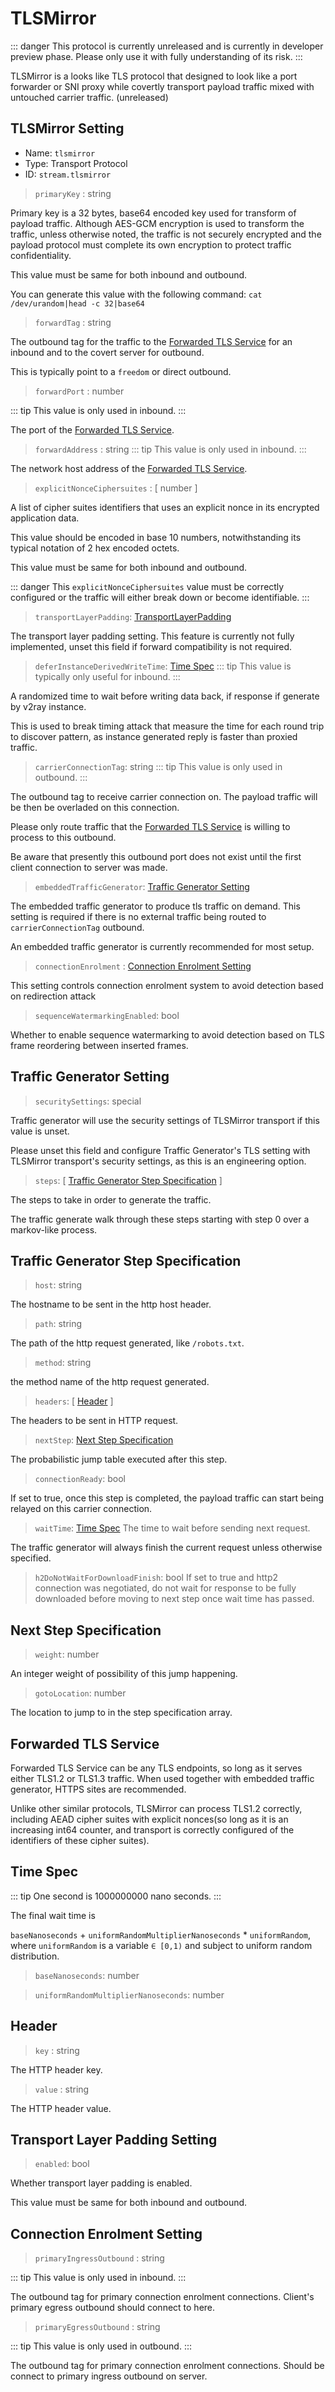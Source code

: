 # TLSMirror

::: danger
This protocol is currently unreleased and is currently in developer preview phase. Please only use it with fully understanding of its risk.
:::

TLSMirror is a looks like TLS protocol that designed to look like a port forwarder or SNI proxy while covertly transport payload traffic mixed with untouched carrier traffic. (unreleased)


## TLSMirror Setting

* Name: `tlsmirror`
* Type: Transport Protocol
* ID: `stream.tlsmirror`


> `primaryKey` : string

Primary key is a 32 bytes, base64 encoded key used for transform of payload traffic. 
Although AES-GCM encryption is used to transform the traffic, unless otherwise noted, 
the traffic is not securely encrypted and the payload protocol must complete its own
encryption to protect traffic confidentiality.

This value must be same for both inbound and outbound.

You can generate this value with the following command:
`cat /dev/urandom|head -c 32|base64`


> `forwardTag` : string

The outbound tag for the traffic to the [Forwarded TLS Service](#forwarded-tls-service) for an inbound and to the covert server for outbound.

This is typically point to a `freedom` or direct outbound.

> `forwardPort` : number

::: tip
This value is only used in inbound.
:::

The port of the [Forwarded TLS Service](#forwarded-tls-service).

> `forwardAddress` : string
::: tip
This value is only used in inbound.
:::

The network host address of the [Forwarded TLS Service](#forwarded-tls-service).

> `explicitNonceCiphersuites` : [ number ]

A list of cipher suites identifiers that uses an explicit nonce in its encrypted application data.

This value should be encoded in base 10 numbers, notwithstanding its typical notation of 2 hex encoded octets.

This value must be same for both inbound and outbound.

::: danger
This `explicitNonceCiphersuites` value must be correctly configured or the traffic will either break down or become identifiable.
:::

> `transportLayerPadding`: [TransportLayerPadding](#transport-layer-padding-setting)

The transport layer padding setting. This feature is currently not fully implemented, unset this field if forward compatibility is not required.  

> `deferInstanceDerivedWriteTime`: [Time Spec](#time-spec)
::: tip
This value is typically only useful for inbound.
:::

A randomized time to wait before writing data back, if response if generate by v2ray instance.

This is used to break timing attack that measure the time for each round trip to discover pattern, as instance generated reply is faster than proxied traffic.


> `carrierConnectionTag`: string
::: tip
This value is only used in outbound.
:::

The outbound tag to receive carrier connection on. The payload traffic will be then be overladed on this connection.

Please only route traffic that the [Forwarded TLS Service](#forwarded-tls-service) is willing to process to this outbound.

Be aware that presently this outbound port does not exist until the first client connection to server was made.

> `embeddedTrafficGenerator`: [Traffic Generator Setting](#traffic-generator-setting)

The embedded traffic generator to produce tls traffic on demand. This setting is required if there is no external traffic being routed to `carrierConnectionTag` outbound.

An embedded traffic generator is currently recommended for most setup.

> `connectionEnrolment` : [Connection Enrolment Setting](#connection-enrolment-setting)

This setting controls connection enrolment system to avoid detection based on redirection attack

> `sequenceWatermarkingEnabled`: bool

Whether to enable sequence watermarking to avoid detection based on TLS frame reordering between inserted frames.

## Traffic Generator Setting

> `securitySettings`: special

Traffic generator will use the security settings of TLSMirror transport if this value is unset.

Please unset this field and configure Traffic Generator's TLS setting with TLSMirror transport's security settings, as this is an engineering option.

> `steps`: [ [Traffic Generator Step Specification](#traffic-generator-step-specification) ]

The steps to take in order to generate the traffic.

The traffic generate walk through these steps starting with step 0 over a markov-like process.

## Traffic Generator Step Specification

> `host`: string

The hostname to be sent in the http host header.

> `path`: string

The path of the http request generated, like `/robots.txt`.

> `method`: string

the method name of the http request generated.

> `headers`: [ [Header](#header) ]

The headers to be sent in HTTP request. 

> `nextStep`: [Next Step Specification](#next-step-specification)

The probabilistic jump table executed after this step.

> `connectionReady`: bool

If set to true, once this step is completed, the payload traffic can start being relayed on this carrier connection.

> `waitTime`: [Time Spec](#time-spec)
The time to wait before sending next request.

The traffic generator will always finish the current request unless otherwise specified.

> `h2DoNotWaitForDownloadFinish`: bool
If set to true and http2 connection was negotiated, do not wait for response to be fully downloaded before moving to next step once wait time has passed.

## Next Step Specification

> `weight`: number

An integer weight of possibility of this jump happening.

> `gotoLocation`: number

The location to jump to in the step specification array.

## Forwarded TLS Service

Forwarded TLS Service can be any TLS endpoints, so long as it serves either TLS1.2 or TLS1.3 traffic. When used together with embedded traffic generator, HTTPS sites are recommended.

Unlike other similar protocols, TLSMirror can process TLS1.2 correctly, 
including AEAD cipher suites with explicit nonces(so long as it is an increasing int64 counter, 
and transport is correctly configured of the identifiers of these cipher suites).

## Time Spec

::: tip
One second is 1000000000 nano seconds.
:::

The final wait time is 

`baseNanoseconds` + `uniformRandomMultiplierNanoseconds` * `uniformRandom`,
where `uniformRandom` is a variable `∈ [0,1)` and subject to uniform random distribution.

> `baseNanoseconds`: number

> `uniformRandomMultiplierNanoseconds`: number

## Header

> `key` : string

The HTTP header key.

> `value` : string

The HTTP header value.

## Transport Layer Padding Setting

> `enabled`: bool

Whether transport layer padding is enabled.

This value must be same for both inbound and outbound.


## Connection Enrolment Setting

> `primaryIngressOutbound` : string

::: tip
This value is only used in inbound.
:::

The outbound tag for primary connection enrolment connections. Client's primary egress outbound should connect to here.

> `primaryEgressOutbound` : string

::: tip
This value is only used in outbound.
:::

The outbound tag for primary connection enrolment connections. Should be connect to primary ingress outbound on server.